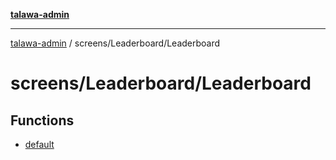 [**talawa-admin**](../../../README.md)

***

[talawa-admin](../../../README.md) / screens/Leaderboard/Leaderboard

# screens/Leaderboard/Leaderboard

## Functions

- [default](functions/default.md)

